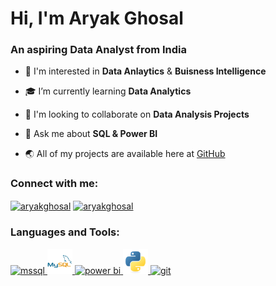 <h1 align="left">Hi, I'm Aryak Ghosal </h1>
<h3 align="left">An aspiring Data Analyst from India</h3>

- 🌱 I'm interested in **Data Anlaytics** & **Buisness Intelligence**

- 🎓 I’m currently learning **Data Analytics**

- 🔭 I'm looking to collaborate on **Data Analysis Projects**

- 💬 Ask me about **SQL & Power BI**

- 🌏 All of my projects are available here at [GitHub](https://github.com/aryakghosal?tab=repositories)


<h3 align="left">Connect with me:</h3>
<p align="left">
<a href="https://linkedin.com/in/aryakghosal" target="blank"><img align="center" src="https://upload.wikimedia.org/wikipedia/commons/thumb/8/81/LinkedIn_icon.svg/768px-LinkedIn_icon.svg.png" alt="aryakghosal" height="30" width="30" /></a>
<a href="https://www.hackerrank.com/aryakghosal" target="blank"><img align="center" src="https://upload.wikimedia.org/wikipedia/commons/thumb/4/40/HackerRank_Icon-1000px.png/900px-HackerRank_Icon-1000px.png?20200508182226" alt="aryakghosal" height="30" width="30" /></a>
</p>

<h3 align="left">Languages and Tools:</h3>
<p align="left"> </a> <a href="https://www.microsoft.com/en-us/sql-server" target="_blank" rel="noreferrer"> <img src="https://www.svgrepo.com/show/303229/microsoft-sql-server-logo.svg" alt="mssql" width="40" height="40"/> </a> <a href="https://www.mysql.com/" target="_blank" rel="noreferrer"> <img src="https://raw.githubusercontent.com/devicons/devicon/master/icons/mysql/mysql-original-wordmark.svg" alt="mysql" width="40" height="40"/> </a> <a href="https://powerbi.microsoft.com/en-au/" target="_blank" rel="noreferrer"> <img src="https://upload.wikimedia.org/wikipedia/commons/thumb/c/cf/New_Power_BI_Logo.svg/900px-New_Power_BI_Logo.svg.png?20210102182532" alt="power bi" width="30" height="30"/> </a> <a href="https://www.python.org" target="_blank" rel="noreferrer"> <img src="https://raw.githubusercontent.com/devicons/devicon/master/icons/python/python-original.svg" alt="python" width="40" height="40"/> </a> <a href="https://git-scm.com/" target="_blank" rel="noreferrer"> <img src="https://www.vectorlogo.zone/logos/git-scm/git-scm-icon.svg" alt="git" width="35" height="35"/> </a> </p>
